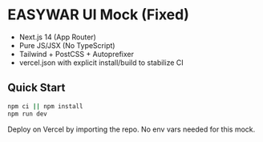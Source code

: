 # EASYWAR UI Mock (Fixed)
- Next.js 14 (App Router)
- Pure JS/JSX (No TypeScript)
- Tailwind + PostCSS + Autoprefixer
- vercel.json with explicit install/build to stabilize CI

## Quick Start
```bash
npm ci || npm install
npm run dev
```

Deploy on Vercel by importing the repo. No env vars needed for this mock.
